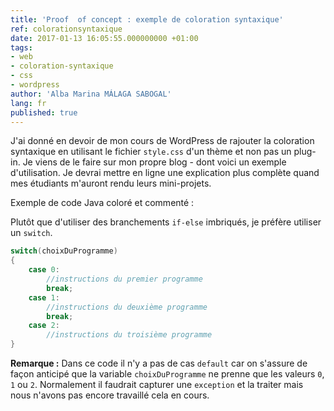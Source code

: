 ```yaml
---
title: 'Proof  of concept : exemple de coloration syntaxique'
ref: colorationsyntaxique
date: 2017-01-13 16:05:55.000000000 +01:00
tags:
- web
- coloration-syntaxique
- css
- wordpress
author: 'Alba Marina MÁLAGA SABOGAL'
lang: fr
published: true
---
```


J'ai donné en devoir de mon cours de WordPress de rajouter la coloration syntaxique en utilisant le fichier `style.css` d'un thème et non pas un plug-in. Je viens de le faire sur mon propre blog - dont voici un exemple d'utilisation. Je devrai mettre en ligne une explication plus complète quand mes étudiants m'auront rendu leurs mini-projets.

Exemple de code Java coloré et commenté :

Plutôt que d'utiliser des branchements `if-else` imbriqués, je préfère utiliser un `switch`.

~~~java
switch(choixDuProgramme)
{
    case 0:
        //instructions du premier programme
        break;
    case 1:
        //instructions du deuxième programme
        break;
    case 2:
        //instructions du troisième programme
}
~~~

**Remarque :** Dans ce code il n'y a pas de cas `default` car on s'assure de façon anticipé que la variable `choixDuProgramme` ne prenne que les valeurs `0`, `1` ou `2`.   Normalement il faudrait capturer une `exception` et la traiter mais nous n'avons pas encore travaillé cela en cours.
